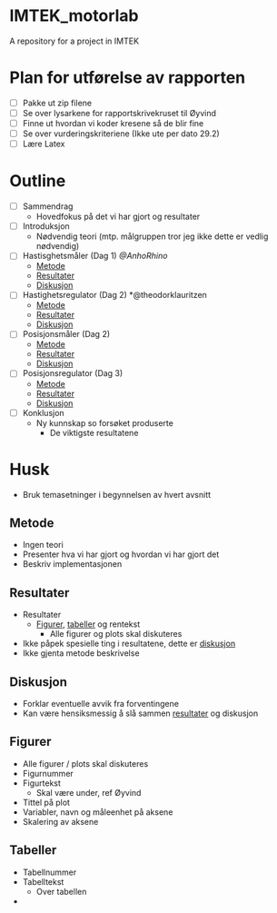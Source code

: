 # IMTEK_motorlab
A repository for a project in IMTEK

# Plan for utførelse av rapporten

- [ ] Pakke ut zip filene
- [ ] Se over lysarkene for rapportskrivekruset til Øyvind
- [ ] Finne ut hvordan vi koder kresene så de blir fine
- [ ] Se over vurderingskriteriene (Ikke ute per dato 29.2)
- [ ] Lære Latex

# Outline

- [ ] Sammendrag
    - Hovedfokus på det vi har gjort og resultater
- [ ] Introduksjon
    - Nødvendig teori (mtp. målgruppen tror jeg ikke dette er vedlig nødvendig)
- [ ] Hastisghetsmåler (Dag 1) *@AnhoRhino*
    - [Metode](#metode)
    - [Resultater](#resultater)
    - [Diskusjon](#diskusjon)
- [ ] Hastighetsregulator (Dag 2) *@theodorklauritzen
    - [Metode](#metode)
    - [Resultater](#resultater)
    - [Diskusjon](#diskusjon)
- [ ] Posisjonsmåler (Dag 2)
    - [Metode](#metode)
    - [Resultater](#resultater)
    - [Diskusjon](#diskusjon)
- [ ] Posisjonsregulator (Dag 3)
    - [Metode](#metode)
    - [Resultater](#resultater)
    - [Diskusjon](#diskusjon)
- [ ] Konklusjon
    - Ny kunnskap so forsøket produserte
        - De viktigste resultatene
    

# Husk

- Bruk temasetninger i begynnelsen av hvert avsnitt

## Metode
- Ingen teori
- Presenter hva vi har gjort og hvordan vi har gjort det
- Beskriv implementasjonen

## Resultater
- Resultater
    - [Figurer](#figurer), [tabeller](#tabeller) og rentekst
        - Alle figurer og plots skal diskuteres
- Ikke påpek spesielle ting i resultatene, dette er [diskusjon](#diskusjon)
- Ikke gjenta metode beskrivelse

## Diskusjon
- Forklar eventuelle avvik fra forventingene
- Kan være hensiksmessig å slå sammen [resultater](#resultater) og diskusjon

## Figurer
- Alle figurer / plots skal diskuteres
- Figurnummer
- Figurtekst
    - Skal være under, ref Øyvind
- Tittel på plot
- Variabler, navn og måleenhet på aksene
- Skalering av aksene

## Tabeller
- Tabellnummer
- Tabelltekst
    - Over tabellen
- 